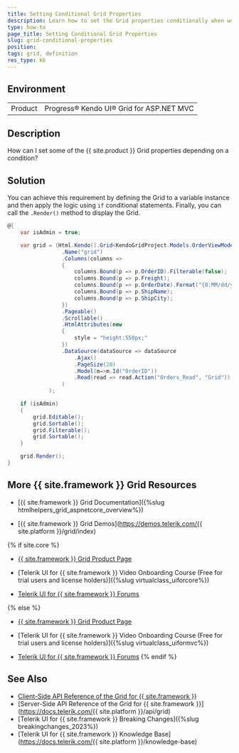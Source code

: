 ```yaml
---
title: Setting Conditional Grid Properties 
description: Learn how to set the Grid properties conditionally when working with the Data Grid for {{ site.product }}.
type: how-to
page_title: Setting Conditional Grid Properties
slug: grid-conditional-properties
position: 
tags: grid, definition
res_type: kb
---
```


## Environment
<table>
	<tbody>
    <tr>
			<td>Product</td>
			<td>Progress® Kendo UI® Grid for ASP.NET MVC</td>
		</tr>
	</tbody>
</table>


## Description

How can I set some of the {{ site.product }} Grid properties depending on a condition?

## Solution

You can achieve this requirement by defining the Grid to a variable instance and then apply the logic using `if` conditional statements. Finally, you can call the `.Render()` method to display the Grid.

```C#
@{
    var isAdmin = true;

    var grid = (Html.Kendo().Grid<KendoGridProject.Models.OrderViewModel>()
                 .Name("grid")
                 .Columns(columns =>
                 {
                     columns.Bound(p => p.OrderID).Filterable(false);
                     columns.Bound(p => p.Freight);
                     columns.Bound(p => p.OrderDate).Format("{0:MM/dd/yyyy}");
                     columns.Bound(p => p.ShipName);
                     columns.Bound(p => p.ShipCity);
                 })
                 .Pageable()
                 .Scrollable()
                 .HtmlAttributes(new
                 {
                     style = "height:550px;"
                 })
                 .DataSource(dataSource => dataSource
                     .Ajax()
                     .PageSize(20)
                     .Model(m=>m.Id("OrderID"))
                     .Read(read => read.Action("Orders_Read", "Grid"))
                 )
             );

    if (isAdmin)
    {
        grid.Editable();
        grid.Sortable();
        grid.Filterable();
        grid.Sortable();
    }

    grid.Render();
}
```

## More {{ site.framework }} Grid Resources

* [{{ site.framework }} Grid Documentation]({%slug htmlhelpers_grid_aspnetcore_overview%})

* [{{ site.framework }} Grid Demos](https://demos.telerik.com/{{ site.platform }}/grid/index)

{% if site.core %}
* [{{ site.framework }} Grid Product Page](https://www.telerik.com/aspnet-core-ui/grid)

* [Telerik UI for {{ site.framework }} Video Onboarding Course (Free for trial users and license holders)]({%slug virtualclass_uiforcore%})

* [Telerik UI for {{ site.framework }} Forums](https://www.telerik.com/forums/aspnet-core-ui)

{% else %}
* [{{ site.framework }} Grid Product Page](https://www.telerik.com/aspnet-mvc/grid)

* [Telerik UI for {{ site.framework }} Video Onboarding Course (Free for trial users and license holders)]({%slug virtualclass_uiformvc%})

* [Telerik UI for {{ site.framework }} Forums](https://www.telerik.com/forums/aspnet-mvc)
{% endif %}

## See Also

* [Client-Side API Reference of the Grid for {{ site.framework }}](https://docs.telerik.com/kendo-ui/api/javascript/ui/grid)
* [Server-Side API Reference of the Grid for {{ site.framework }}](https://docs.telerik.com/{{ site.platform }}/api/grid)
* [Telerik UI for {{ site.framework }} Breaking Changes]({%slug breakingchanges_2023%})
* [Telerik UI for {{ site.framework }} Knowledge Base](https://docs.telerik.com/{{ site.platform }}/knowledge-base)
